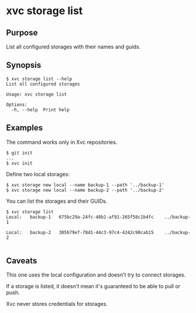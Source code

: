 # xvc storage list

## Purpose

List all configured storages with their names and guids.

## Synopsis

```console
$ xvc storage list --help
List all configured storages

Usage: xvc storage list

Options:
  -h, --help  Print help

```

## Examples

The command works only in Xvc repositories.

```console
$ git init
...
$ xvc init
```

Define two local storages:

```console
$ xvc storage new local --name backup-1 --path '../backup-1'
$ xvc storage new local --name backup-2 --path '../backup-2'

```

You can list the storages and their GUIDs.

```console
$ xvc storage list
Local:   backup-1	675bc29a-24fc-40b1-af91-265f58c1b4fc	../backup-1

Local:   backup-2	305b79ef-78d1-44c3-97c4-4242c90cab15	../backup-2


```

## Caveats

This one uses the local configuration and doesn't try to connect storages.

If a storage is listed, it doesn't mean it's guaranteed to be able to pull or push. 

Xvc never stores credentials for storages. 

